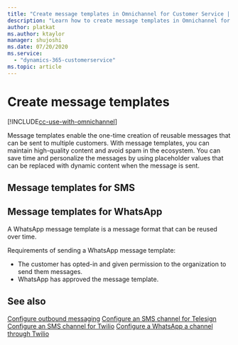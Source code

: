 ```yaml
---
title: "Create message templates in Omnichannel for Customer Service | MicrosoftDocs"
description: "Learn how to create message templates in Omnichannel for Customer Service."
author: platkat
ms.author: ktaylor
manager: shujoshi
ms.date: 07/20/2020
ms.service: 
  - "dynamics-365-customerservice"
ms.topic: article
---
```


# Create message templates

[!INCLUDE[cc-use-with-omnichannel](../../includes/cc-use-with-omnichannel.md)]

Message templates enable the one-time creation of reusable messages that can be sent to multiple customers. With message templates, you can maintain high-quality content and avoid spam in the ecosystem. You can save time and personalize the messages by using placeholder values that can be replaced with dynamic content when the message is sent.

## Message templates for SMS

## Message templates for WhatsApp
A WhatsApp message template is a message format that can be reused over time. 

Requirements of sending a WhatsApp message template:

- The customer has opted-in and given permission to the organization to send them messages.
- WhatsApp has approved the message template.



## See also

[Configure outbound messaging](outbound-messaging.md)
[Configure an SMS channel for Telesign](configure-sms-channel.md)
[Configure an SMS channel for Twilio](configure-sms-channel-twilio.md)
[Configure a WhatsApp a channel through Twilio](configure-whatsapp-channel.md)

